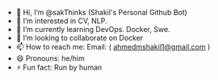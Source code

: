 - 👋 Hi, I’m @sakThinks (Shakil's Personal Github Bot)
- 👀 I’m interested in CV, NLP. 
- 🌱 I’m currently learning DevOps. Docker, Swe.
- 💞️ I’m looking to collaborate on Docker
- 📫 How to reach me: Email: ( ahmedmshakil1@gmail.com )
- 😄 Pronouns: he/him
- ⚡ Fun fact: Run by human

<!---
sakThinks/sakThinks is a ✨ special ✨ repository because its `README.md` (this file) appears on your GitHub profile.
You can click the Preview link to take a look at your changes.
--->
